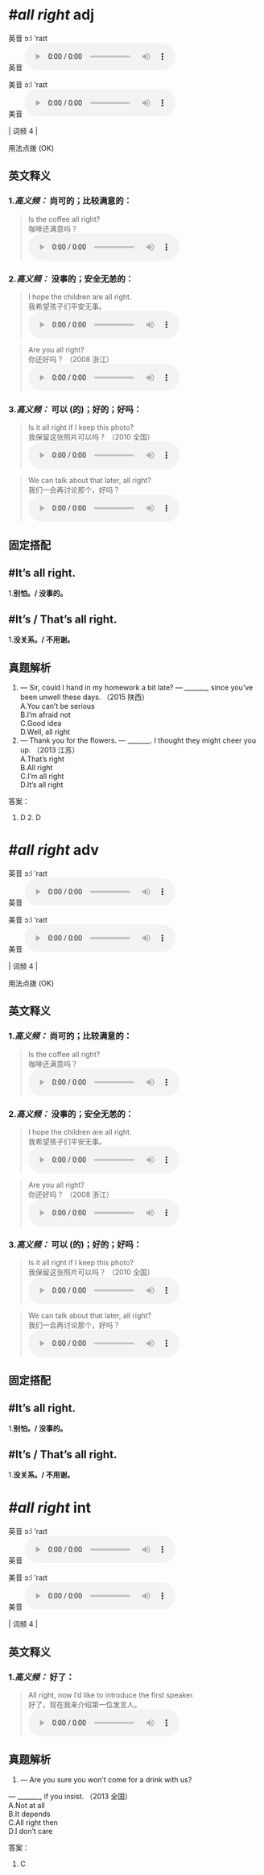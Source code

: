 # ***\#all right*** adj
英音 ɔːl 'raɪt  
英音
<audio src="./media/all right-B.aac" controls="controls"></audio>

美音 ɔːl 'raɪt  
美音
<audio src="./media/all right-2.aac" controls="controls"></audio>



| 词频 4 |  

用法点拨  (OK)

英文释义
---
### 1.*高义频：* **尚可的；比较满意的：**  

 > Is the coffee all right?  
 > 咖啡还满意吗？    
<audio src="./media/P19 all right1.aac" controls="controls"></audio>

### 2.*高义频：* **没事的；安全无恙的：**  

 > I hope the children are all right.  
 > 我希望孩子们平安无事。    
<audio src="./media/all right2.aac" controls="controls"></audio>

 > Are you all right?  
 > 你还好吗？  （2008 浙江）  
<audio src="./media/P19 all right2.aac" controls="controls"></audio>

### 3.*高义频：* **可以 (的)；好的；好吗：**  

 > Is it all right if I keep this photo?  
 > 我保留这张照片可以吗？  （2010 全国）  
<audio src="./media/P19 all right3.aac" controls="controls"></audio>

 > We can talk about that later, all right?  
 > 我们一会再讨论那个，好吗？    
<audio src="./media/P19 all right4.aac" controls="controls"></audio>


固定搭配
---
## \#It’s all right.
1.**别怕。/ 没事的。**  

## \#It’s / That’s all right.
1.**没关系。/ 不用谢。**  


真题解析
---
1. — Sir, could I hand in my homework a bit late?
— _______, since you’ve been unwell these days.  （2015 陕西）  
A.You can’t be serious  
B.I’m afraid not  
C.Good idea  
D.Well, all right  
2. — Thank you for the flowers.
— _______. I thought they might cheer you up.   （2013 江苏）  
A.That’s right  
B.All right  
C.I’m all right  
D.It’s all right  

答案：
1. D  2. D  

# ***\#all right*** adv
英音 ɔːl 'raɪt  
英音
<audio src="./media/all right-B.aac" controls="controls"></audio>

美音 ɔːl 'raɪt  
美音
<audio src="./media/all right-2.aac" controls="controls"></audio>



| 词频 4 |  

用法点拨  (OK)

英文释义
---
### 1.*高义频：* **尚可的；比较满意的：**  

 > Is the coffee all right?  
 > 咖啡还满意吗？    
<audio src="./media/P19 all right1.aac" controls="controls"></audio>

### 2.*高义频：* **没事的；安全无恙的：**  

 > I hope the children are all right.  
 > 我希望孩子们平安无事。    
<audio src="./media/all right2.aac" controls="controls"></audio>

 > Are you all right?  
 > 你还好吗？  （2008 浙江）  
<audio src="./media/P19 all right2.aac" controls="controls"></audio>

### 3.*高义频：* **可以 (的)；好的；好吗：**  

 > Is it all right if I keep this photo?  
 > 我保留这张照片可以吗？  （2010 全国）  
<audio src="./media/P19 all right3.aac" controls="controls"></audio>

 > We can talk about that later, all right?  
 > 我们一会再讨论那个，好吗？    
<audio src="./media/P19 all right4.aac" controls="controls"></audio>


固定搭配
---
## \#It’s all right.
1.**别怕。/ 没事的。**  

## \#It’s / That’s all right.
1.**没关系。/ 不用谢。**  


# ***\#all right*** int
英音 ɔːl 'raɪt  
英音
<audio src="./media/all right-B.aac" controls="controls"></audio>

美音 ɔːl 'raɪt  
美音
<audio src="./media/all right-2.aac" controls="controls"></audio>



| 词频 4 |  

英文释义
---
### 1.*高义频：* **好了：**  

 > All right, now I’d like to introduce the first speaker.  
 > 好了，现在我来介绍第一位发言人。    
<audio src="./media/P19 all right7.aac" controls="controls"></audio>


真题解析
---
1. — Are you sure you won’t come for a drink with us?
— _______, if you insist.  （2013 全国）  
A.Not at all  
B.It depends  
C.All right then  
D.I don’t care  

答案：
1. C  

